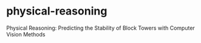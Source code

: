 # physical-reasoning
Physical Reasoning: Predicting the Stability of Block Towers with Computer Vision Methods
